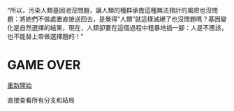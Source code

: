 “所以，污染人類基因池沒問題，讓人類的種群承擔這種無法預計的風險也沒問題：將她們不做處置直接送回去，是覺得“人類”就這樣滅絕了也沒問題嗎？基因變化是自然選擇的結果，現在，人類卻要在這個過程中粗暴地插一腳：人是不應該，也不能替上帝做選擇題的！”

# GAME OVER

[重新開始](index.md)

直接查看所有分支和結局

